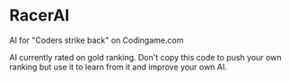 # RacerAI
AI for "Coders strike back" on Codingame.com

AI currently rated on gold ranking.
Don't copy this code to push your own ranking but use it to learn from it and improve your own AI.
